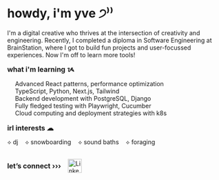 <div id="toc">
    <summary>
        <h1 style="border-bottom: none;"> howdy, i'm yve ੭⁾⁾</h1>
        <p>I'm a digital creative who thrives at the intersection of creativity and engineering. Recently, I completed a diploma in Software Engineering at BrainStation, where I got to build fun projects and user-focussed experiences. Now I'm off to learn more tools! </p>
        <h2 style="font-weight:bold; font-size:1rem; margin:auto 0; border-bottom: none;">what i'm learning ᝰ</h2>
        <ul>
            <li> Advanced React patterns, performance optimization
            <li> TypeScript, Python, Next.js, Tailwind
            <li> Backend development with PostgreSQL, Django
            <li> Fully fledged testing with Playwright, Cucumber
            <li> Cloud computing and deployment strategies with k8s
        </ul>
        <h2 style="font-weight:bold; font-size:1rem; margin-top:1rem; margin-bottom:-1rem; border-bottom: none;">irl interests ☁︎</h2>
        <div style="display:flex; gap:1rem; align-content:center; margin: 1rem 0 0 0;">
            <p>⟡ dj</p>
            <p>⟡ snowboarding</p>                
            <p>⟡ sound baths</p>
            <p>⟡ foraging</p>
        </div>
        <div style="display:flex; gap:1rem; align-content:center; margin: 1rem 0 0 0;">
            <h2 style="font-weight:bold; font-size:1rem; margin:auto 0; border-bottom: none;">let’s connect ›››</h2>
            <img style="height:2rem;" href="https://www.linkedin.com/in/yvonnelutrinh/" src="https://img.shields.io/badge/linkedin-%230077B5.svg?style=for-the-badge&logo=linkedin&logoColor=white" alt="Linkedin">
        </div>
    </summary>
</div>